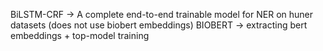 BiLSTM-CRF -> A complete end-to-end trainable model for NER on huner datasets (does not use biobert embeddings)
BIOBERT -> extracting bert embeddings + top-model training